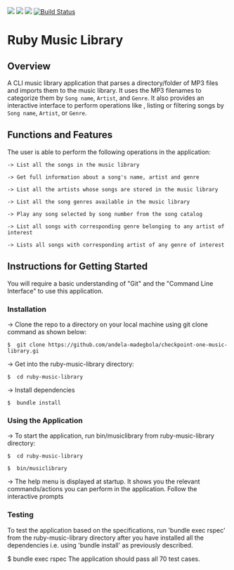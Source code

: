 <a href="https://codeclimate.com/github/andela-madegbola/checkpoint-one-music-library"><img src="https://codeclimate.com/github/andela-madegbola/checkpoint-one-music-library/badges/gpa.svg" /></a>
<a href="https://codeclimate.com/github/andela-madegbola/checkpoint-one-music-library/coverage"><img src="https://codeclimate.com/github/andela-madegbola/checkpoint-one-music-library/badges/coverage.svg" /></a>
<a href="https://codeclimate.com/github/andela-madegbola/checkpoint-one-music-library"><img src="https://codeclimate.com/github/andela-madegbola/checkpoint-one-music-library/badges/issue_count.svg" /></a>
[![Build Status](https://travis-ci.org/andela-madegbola/checkpoint-one-music-library.svg?branch=master)](https://travis-ci.org/andela-madegbola/checkpoint-one-music-library)

# Ruby Music Library

## Overview

A CLI music library application that parses a directory/folder of MP3 files and imports them to the music library. It uses the MP3 filenames to categorize them by `Song name`, `Artist`, and `Genre`. It also provides an interactive interface to perform operations like , listing or filtering songs by `Song name`, `Artist`, or `Genre`.


## Functions and Features

The user is able to perform the following operations in the application:

    -> List all the songs in the music library

    -> Get full information about a song's name, artist and genre

    -> List all the artists whose songs are stored in the music library

    -> List all the song genres available in the music library

    -> Play any song selected by song number from the song catalog

    -> List all songs with corresponding genre belonging to any artist of interest

    -> Lists all songs with corresponding artist of any genre of interest


## Instructions for Getting Started

You will require a basic understanding of "Git" and the "Command Line Interface" to use this application.


### Installation

-> Clone the repo to a directory on your local machine using git clone command as shown below:

    $  git clone https://github.com/andela-madegbola/checkpoint-one-music-library.gi

-> Get into the ruby-music-library directory:

    $  cd ruby-music-library

-> Install dependencies

    $  bundle install

### Using the Application

-> To start the application, run bin/musiclibrary from ruby-music-library directory:

    $  cd ruby-music-library

    $  bin/musiclibrary

-> The help menu is displayed at startup.
   It shows you the relevant commands/actions you can perform in the application.
   Follow the interactive prompts

### Testing

To test the application based on the specifications, run 'bundle exec rspec' from the ruby-music-library directory after you   have installed all the dependencies i.e. using 'bundle install' as previously described.

$  bundle exec rspec
The application should pass all 70 test cases.


